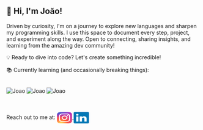 ## 👋 Hi, I'm João!

Driven by curiosity, I'm on a journey to explore new languages and sharpen my programming skills. I use this space to document every step, project, and experiment along the way. Open to connecting, sharing insights, and learning from the amazing dev community!

💡 Ready to dive into code? Let's create something incredible!

📚 Currently learning (and occasionally breaking things):
<div style="display: inline_block"><br>
  <img align="center" alt="Joao" height="30" width="40" src="https://cdn.jsdelivr.net/gh/devicons/devicon@latest/icons/cplusplus/cplusplus-plain.svg">
  <img align="center" alt="Joao" height="30" width="40" src="https://cdn.jsdelivr.net/gh/devicons/devicon@latest/icons/java/java-plain.svg" />
  <img align="center" alt="Joao" height="30" width="40" src="https://cdn.jsdelivr.net/gh/devicons/devicon@latest/icons/python/python-plain.svg" />
  <div style="display: inline_block"><br>

##

Reach out to me at:
  <a href="https://www.instagram.com/joao.diasn" target="_blank">
  <img align="center" alt="Rafa-Js" height="30" width="40" src="https://raw.githubusercontent.com/CLorant/readme-social-icons/main/medium/filled/instagram.svg"/>
</a>
<a href="https://www.linkedin.com/in/joaoadn" target="_blank">
  <img align="center" alt="Rafa-Js" height="30" width="40" src="https://raw.githubusercontent.com/CLorant/readme-social-icons/main/medium/colored/linkedin.svg"/>
</a>





